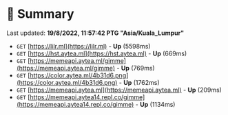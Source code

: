 # 📖 Summary
Last updated: **19/8/2022, 11:57:42 PTG "Asia/Kuala_Lumpur"**

- `GET` [https://lilr.ml](https://lilr.ml) - **Up** (5598ms)
- `GET` [https://hst.aytea.ml](https://hst.aytea.ml) - **Up** (669ms)
- `GET` [https://memeapi.aytea.ml/gimme](https://memeapi.aytea.ml/gimme) - **Up** (769ms)
- `GET` [https://color.aytea.ml/4b31d6.png](https://color.aytea.ml/4b31d6.png) - **Up** (1762ms)
- `GET` [https://memeapi.aytea.ml](https://memeapi.aytea.ml) - **Up** (209ms)
- `GET` [https://memeapi.aytea14.repl.co/gimme](https://memeapi.aytea14.repl.co/gimme) - **Up** (1134ms)
